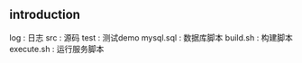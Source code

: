 ## introduction
log : 日志
src : 源码
test : 测试demo
mysql.sql : 数据库脚本
build.sh : 构建脚本
execute.sh : 运行服务脚本